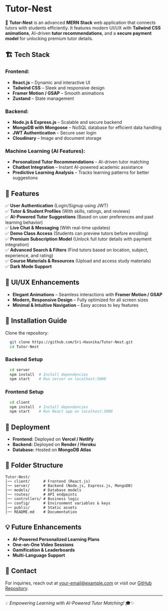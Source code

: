 # Tutor-Nest

🚀 **Tutor-Nest** is an advanced **MERN Stack** web application that connects tutors with students efficiently. It features modern UI/UX with **Tailwind CSS animations**, AI-driven **tutor recommendations**, and a **secure payment model** for unlocking premium tutor details.

## 🏗️ Tech Stack

### **Frontend:**
- **React.js** – Dynamic and interactive UI
- **Tailwind CSS** – Sleek and responsive design
- **Framer Motion / GSAP** – Smooth animations
- **Zustand** – State management

### **Backend:**
- **Node.js & Express.js** – Scalable and secure backend
- **MongoDB with Mongoose** – NoSQL database for efficient data handling
- **JWT Authentication** – Secure user login
- **Cloudinary** – Image and document storage

### **Machine Learning (AI Features):**
- **Personalized Tutor Recommendations** – AI-driven tutor matching
- **Chatbot Integration** – Instant AI-powered academic assistance
- **Predictive Learning Analysis** – Tracks learning patterns for better suggestions

## 🌟 Features

✅ **User Authentication** (Login/Signup using JWT)  
✅ **Tutor & Student Profiles** (With skills, ratings, and reviews)  
✅ **AI-Powered Tutor Suggestions** (Based on user preferences and past learning behavior)  
✅ **Live Chat & Messaging** (With real-time updates)  
✅ **Demo Class Access** (Students can preview tutors before enrolling)  
✅ **Premium Subscription Model** (Unlock full tutor details with payment integration)  
✅ **Advanced Search & Filters** (Find tutors based on location, subject, experience, and rating)  
✅ **Course Materials & Resources** (Upload and access study materials)  
✅ **Dark Mode Support**  

## 🎨 UI/UX Enhancements
- **Elegant Animations** – Seamless interactions with **Framer Motion / GSAP**
- **Modern, Responsive Design** – Fully optimized for all screen sizes
- **Minimal & Intuitive Navigation** – Easy access to key features

## 🔧 Installation Guide

Clone the repository:
```sh
  git clone https://github.com/Sri-Hasnika/Tutor-Nest.git
  cd Tutor-Nest
```

### **Backend Setup**
```sh
  cd server
  npm install  # Install dependencies
  npm start    # Run server on localhost:5000
```

### **Frontend Setup**
```sh
  cd client
  npm install  # Install dependencies
  npm start    # Run React app on localhost:3000
```

## 🚀 Deployment
- **Frontend:** Deployed on **Vercel / Netlify**
- **Backend:** Deployed on **Render / Heroku**
- **Database:** Hosted on **MongoDB Atlas**

## 📂 Folder Structure
```
Tutor-Nest/
│── client/      # Frontend (React.js)
│── server/      # Backend (Node.js, Express.js, MongoDB)
│── models/      # Database models
│── routes/      # API endpoints
│── controllers/ # Business logic
│── config/      # Environment variables & keys
│── public/      # Static assets
│── README.md    # Documentation
```

## 💡 Future Enhancements
- **AI-Powered Personalized Learning Plans**
- **One-on-One Video Sessions**
- **Gamification & Leaderboards**
- **Multi-Language Support**


## 📧 Contact
For inquiries, reach out at [your-email@example.com](mailto:srihasnika@gmail.com) or visit our [GitHub Repository](https://github.com/Sri-Hasnika/Tutor-Nest).

---
💡 *Empowering Learning with AI-Powered Tutor Matching!* 🎓✨


